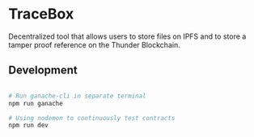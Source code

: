# TraceBox

Decentralized tool that allows users to store files on IPFS and to store a tamper proof reference on the Thunder Blockchain.

## Development


```sh

# Run ganache-cli in separate terminal
npm run ganache

# Using nodemon to continuously test contracts
npm run dev
```